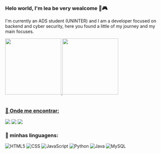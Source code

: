 ### Helo world, I'm lea be very wealcome 👾🎮

<p> I'm currently an ADS student (UNINTER) and I am a developer focused on backend and cyber security, here you found a little of my journey and my main focuses. </p>

<table>
  <a href="https://github.com/Leapha">
  <img height="180em" src="https://github-readme-stats.vercel.app/api?username=Leapha&show_icons=true&theme=tokyonight&include_all_commits=true&count_private=true"/>
  <img height="180em" src="https://github-readme-stats.vercel.app/api/top-langs/?username=Leapha&layout=compact&langs_count=6&theme=tokyonight"/>
</table>

<h3 align="left">👾 Onde me encontrar: </h3>

<div> 
  <a href = "mailto: inevitavel55@gmail.com"><img src="https://img.shields.io/badge/-Gmail-%23333?style=for-the-badge&logo=gmail&logoColor=white" target="_blank"></a>
  <a href="https://www.instagram.com/j.leapha.y/" target="_blank"><img src="https://img.shields.io/badge/-Instagram-%23E4405F?style=for-the-badge&logo=instagram&logoColor=white" target="_blank"></a>
  <a href="https://www.linkedin.com/in/jamily-maria-177016270/" target="_blank"><img src="https://img.shields.io/badge/-LinkedIn-%230077B5?style=for-the-badge&logo=linkedin&logoColor=white" target="_blank"></a> 
</div>

<h3 align="left">👾 minhas linguagens: </h3>

<div>
  
  ![HTML5](https://img.shields.io/badge/HTML5-E34F26?style=for-the-badge&logo=html5&logoColor=white)
  ![CSS](https://img.shields.io/badge/CSS-239120?&style=for-the-badge&logo=css3&logoColor=white)
  ![JavaScript](https://img.shields.io/badge/JavaScript-F7DF1E?style=for-the-badge&logo=javascript&logoColor=black)
  ![Python](https://img.shields.io/badge/Python-3776AB?style=for-the-badge&logo=python&logoColor=white)
  ![Java](https://img.shields.io/badge/Java-ED8B00?style=for-the-badge&logo=java&logoColor=white)
  ![MySQL](https://img.shields.io/badge/MySQL-00000F?style=for-the-badge&logo=mysql&logoColor=white)
  <!--![C++](https://img.shields.io/badge/C%2B%2B-00599C?style=for-the-badge&logo=c%2B%2B&logoColor=white)
  ![React](https://img.shields.io/badge/React-20232A?style=for-the-badge&logo=react&logoColor=61DAFB)
  ![Angular](https://img.shields.io/badge/Angular-DD0031?style=for-the-badge&logo=angular&logoColor=white)
  ![Django](https://img.shields.io/badge/Django-092E20?style=for-the-badge&logo=django&logoColor=white&color=green)
   Estou aprendendo essas 😊
  -->

 
</div>


